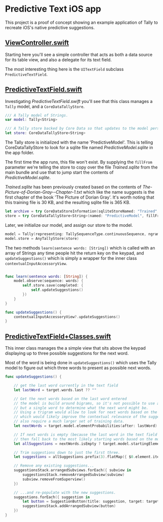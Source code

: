 # Predictive Text iOS app

This project is a proof of concept showing an example application of Tally to recreate iOS's native predictive suggestions.

## [ViewController.swift](Predictive%20Text/ViewController.swift)

Starting here you'll see a simple controller that acts as both a data source for its table view, and also a delegate for its text field.

The most interesting thing here is the `UITextField` subclass `PredictiveTextField`.

## [PredictiveTextField.swift](Predictive%20Text/PredictiveTextField.swift)
Investigating _PredictiveTextField.swift_ you'll see that this class manages a `Tally` model, and a `CoreDataTallyStore`.

````Swift
/// A Tally model of Strings.
var model: Tally<String>

/// A Tally store backed by Core Data so that updates to the model persist between app sessions.
let store: CoreDataTallyStore<String>
````

The Tally store is initialized with the name 'PredictiveModel'. This is telling CoreDataTallyStore to look for a sqlite file named _PredictiveModel.sqlite_ in the app folder.

The first time the app runs, this file won't exist. By supplying the `fillFrom` parameter we're telling the store to copy over the file _Trained.sqlite_ from the main bundle and use that to jump start the contents of _PredictiveModel.sqlite_.

_Trained.sqlite_ has been previously created based on the contents of _The-Picture-of-Dorian-Gray--Chapter-1.txt_ which like the name suggests is the first chapter of the book 'The Picture of Dorian Gray'. It's worth noting that this training file is 30 KB, and the resulting sqlite file is 365 KB.

````Swift
let archive = try CoreDataStoreInformation(sqliteStoreNamed: "Trained", in: .mainBundle)
store = try CoreDataTallyStore<String>(named: "PredictiveModel", fillFrom: archive)
````

Later, we initialize our model, and assign our store to the model.

````Swift
model = Tally(representing: TallySequenceType.continuousSequence, ngram: .bigram)
model.store = AnyTallyStore(store)
````

The two methods `learn(sentence words: [String])` which is called with an array of Strings any time people hit the return key on the keypad, and `updateSuggestions()` which is simply a wrapper for the inner class `contextualInputAccessoryView`.

````Swift

func learn(sentence words: [String]) {              
    model.observe(sequence: words) {
        self.store.save(completed: {
            self.updateSuggestions()
        })
    }
}

func updateSuggestions() {
    contextualInputAccessoryView?.updateSuggestions()
}

````

## [PredictiveTextField+Classes.swift](Predictive%20Text/PredictiveTextField%2BClasses.swift)

This inner class manages the a simple view that sits above the keypad displaying up to three possible suggestions for the next word.

Most of the word is being done in `updateSuggestions()` which uses the Tally model to figure out which three words to present as possible next words.

````Swift
func updateSuggestions() {

    // get the last word currently in the text field
    let lastWord = target.words.last ?? ""

    // Get the next words based on the last word entered
    // the model is build around bigrams, so it's not possible to use anything
    // but a single word to determine what the next word might be.
    // Using a trigram would allow to look for next words based on the last two words
    // which would likely improve the contextual relevance of the suggestions, but would
    // also require a much larger set of training data.
    let nextWords = target.model.elementProbabilities(after: lastWord).filter(onlyItemNodes)

    // If next words is empty (because the last word in the text field isn't yet part of the Tally model)
    // then fall back to the most likely starting words based on the model.
    let allSuggestions = nextWords.isEmpty ? target.model.startingElements().sorted(by: orderProbabilities) : nextWords.sorted(by: orderProbabilities)

    // Trim suggestions down to just the first three.
    let suggestions = allSuggestions.prefix(3).flatMap({ $0.element.item })

    // Remove any existing suggestions...
    suggestionsStack.arrangedSubviews.forEach({ subview in
        suggestionsStack.removeArrangedSubview(subview)
        subview.removeFromSuperview()
    })

    // ...and re-populate with the new suggestions.
    suggestions.forEach({ suggestion in
        let button = SuggestionButton(title: suggestion, target: target)
        suggestionsStack.addArrangedSubview(button)
    })
}
````
